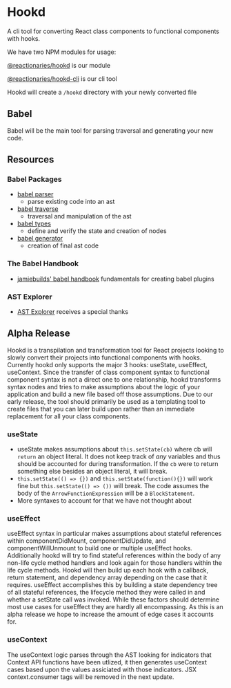 # Hookd
A cli tool for converting React class components to functional components with hooks.

We have two NPM modules for usage:

[@reactionaries/hookd](https://github.com/oslabs-beta/Hookd/tree/master/packages/hookd) is our module

[@reactionaries/hookd-cli](https://github.com/oslabs-beta/Hookd/tree/master/packages/hookd-cli) is our cli tool

Hookd will create a `/hookd` directory with your newly converted file
## Babel
Babel will be the main tool for parsing traversal and generating your new code.
## Resources
### Babel Packages
  - [babel parser](https://babeljs.io/docs/en/babel-parser)
    - parse existing code into an ast
  - [babel traverse](https://babeljs.io/docs/en/babel-traverse)
    - traversal and manipulation of the ast
  - [babel types](https://babeljs.io/docs/en/babel-types)
    - define and verify the state and creation of nodes
  - [babel generator](https://babeljs.io/docs/en/babel-generator)
    - creation of final ast code
### The Babel Handbook
  - [jamiebuilds' babel handbook](https://github.com/jamiebuilds/babel-handbook/blob/master/translations/en/plugin-handbook.md) fundamentals for creating babel plugins
### AST Explorer
  - [AST Explorer](https://astexplorer.net/) receives a special thanks

## Alpha Release
Hookd is a transpilation and transformation tool for React projects looking to slowly convert their projects into functional components with hooks.
Currently hookd only supports the major 3 hooks: useState, useEffect, useContext. Since the transfer of class component syntax to functional component syntax is not a direct one to one relationship, hookd transforms syntax nodes and tries to make assumptions about the logic of your application and build a new file based off those assumptions.
Due to our early release, the tool should primarily be used as a templating tool to create files that you can later build upon rather than an immediate replacement for all your class components.

### useState
- useState makes assumptions about `this.setState(cb)` where cb will `return` an object literal.  It does not keep track of _any_ variables and thus should be accounted for during transformation. If the `cb` were to return something else besides an object literal, it will break.
- `this.setState(() => {})` and `this.setState(function(){})` will work fine but `this.setState(() => ())` will break. The code assumes the body of the `ArrowFunctionExpression` will be a `BlockStatement`.
- More syntaxes to account for that we have not thought about

### useEffect
useEffect syntax in particular makes assumptions about stateful references within componentDidMount, componentDidUpdate, and componentWillUnmount to build one or multiple useEffect hooks.  Additionally hookd will try to find stateful references within the body of any non-life cycle method handlers and look again for those handlers within the life cycle methods.
Hookd will then build up each hook with a callback, return statement, and dependency array depending on the case that it requires.  useEffect accomplishes this by building a state dependency tree of all stateful references, the lifecycle method they were called in and whether a setState call was invoked.  While these factors should determine most use cases for useEffect they are hardly all encompassing. As this is an alpha release we hope to increase the amount of edge cases it accounts for. 

### useContext
The useContext logic parses through the AST looking for indicators that Context API functions have been utlized, it then generates useContext cases based upon the values assiciated with those indicators. JSX context.consumer tags will be removed in the next update.
